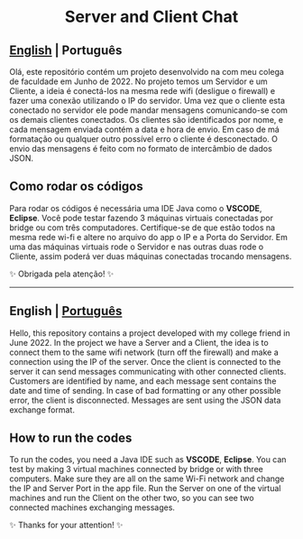 <h1 align="center">
  <br>Server and Client Chat</h1>

<a id="pt-readme"></a>
## [English](#en-readme) | Português

Olá, este repositório contém um projeto desenvolvido na com meu colega de faculdade em Junho de 2022. No projeto temos um Servidor e um Cliente, a ideia é conectá-los na mesma rede wifi (desligue o firewall) e fazer uma conexão utilizando o IP do servidor. Uma vez que o cliente esta conectado no servidor ele pode mandar mensagens comunicando-se com os demais clientes conectados. Os clientes são identificados por nome, e cada mensagem enviada contém a data e hora de envio. Em caso de má formatação ou qualquer outro possível erro o cliente é desconectado. O envio das mensagens é feito com no formato de intercâmbio de dados JSON.  

## Como rodar os códigos

Para rodar os códigos é necessária uma IDE Java como o **VSCODE**, **Eclipse**. Você pode testar fazendo 3 máquinas virtuais conectadas por bridge ou com três computadores. Certifique-se de que estão todos na mesma rede wi-fi e altere no arquivo do app o IP e a Porta do Servidor. Em uma das máquinas virtuais rode o Servidor e nas outras duas rode o Cliente, assim poderá ver duas máquinas conectadas trocando mensagens. 

✨ Obrigada pela atenção! ✨

-------

<a id="en-readme"></a>
## English | [Português](#pt-readme)


Hello, this repository contains a project developed with my college friend in June 2022. In the project we have a Server and a Client, the idea is to connect them to the same wifi network (turn off the firewall) and make a connection using the IP of the server. Once the client is connected to the server it can send messages communicating with other connected clients. Customers are identified by name, and each message sent contains the date and time of sending. In case of bad formatting or any other possible error, the client is disconnected. Messages are sent using the JSON data exchange format.

## How to run the codes

To run the codes, you need a Java IDE such as **VSCODE**, **Eclipse**. You can test by making 3 virtual machines connected by bridge or with three computers. Make sure they are all on the same Wi-Fi network and change the IP and Server Port in the app file. Run the Server on one of the virtual machines and run the Client on the other two, so you can see two connected machines exchanging messages.

✨ Thanks for your attention! ✨
